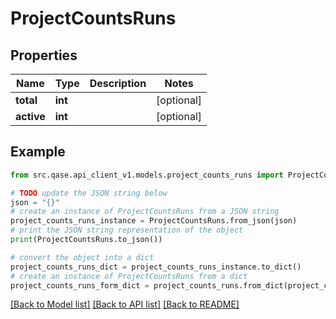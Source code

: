 # ProjectCountsRuns


## Properties

Name | Type | Description | Notes
------------ | ------------- | ------------- | -------------
**total** | **int** |  | [optional] 
**active** | **int** |  | [optional] 

## Example

```python
from src.qase.api_client_v1.models.project_counts_runs import ProjectCountsRuns

# TODO update the JSON string below
json = "{}"
# create an instance of ProjectCountsRuns from a JSON string
project_counts_runs_instance = ProjectCountsRuns.from_json(json)
# print the JSON string representation of the object
print(ProjectCountsRuns.to_json())

# convert the object into a dict
project_counts_runs_dict = project_counts_runs_instance.to_dict()
# create an instance of ProjectCountsRuns from a dict
project_counts_runs_form_dict = project_counts_runs.from_dict(project_counts_runs_dict)
```
[[Back to Model list]](../README.md#documentation-for-models) [[Back to API list]](../README.md#documentation-for-api-endpoints) [[Back to README]](../README.md)


